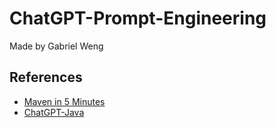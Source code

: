 # ChatGPT-Prompt-Engineering

Made by Gabriel Weng

## References
- [Maven in 5 Minutes](https://maven.apache.org/guides/getting-started/maven-in-five-minutes.html)
- [ChatGPT-Java](https://github.com/AcaiSoftware/chatgpt-java)